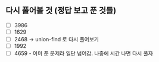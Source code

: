 ## 다시 풀어볼 것 (정답 보고 푼 것들)

- [ ] 3986
- [ ] 1629
- [ ] 2468 -> union-find 로 다시 풀어보기
- [ ] 1992
- [ ] 4659 - 이미 푼 문제라 일단 넘어감. 나중에 시간 나면 다시 풀자
